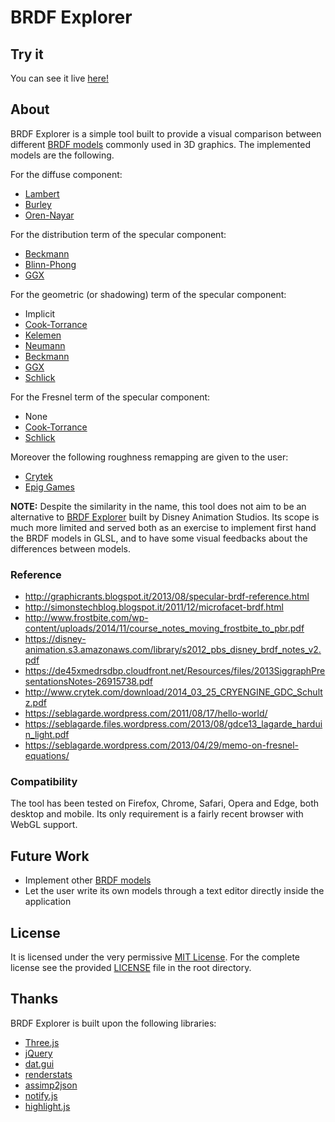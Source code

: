 # BRDF Explorer

## Try it
You can see it live [here!](http://corralx.me/BRDFExplorer/?antialiasing=true)

## About
BRDF Explorer is a simple tool built to provide a visual comparison between different [BRDF models](https://en.wikipedia.org/wiki/Bidirectional_reflectance_distribution_function) commonly used in 3D graphics.
The implemented models are the following.

For the diffuse component:
* [Lambert](https://en.wikipedia.org/wiki/Lambertian_reflectance)
* [Burley](https://disney-animation.s3.amazonaws.com/library/s2012_pbs_disney_brdf_notes_v2.pdf)
* [Oren-Nayar](http://www1.cs.columbia.edu/CAVE/publications/pdfs/Oren_SIGGRAPH94.pdf)

For the distribution term of the specular component:
* [Beckmann](https://en.wikipedia.org/wiki/Specular_highlight#Beckmann_distribution)
* [Blinn-Phong](http://research.microsoft.com/pubs/73852/p192-blinn.pdf)
* [GGX](https://www.cs.cornell.edu/~srm/publications/EGSR07-btdf.pdf)

For the geometric (or shadowing) term of the specular component:
* Implicit
* [Cook-Torrance](http://www.cs.columbia.edu/~belhumeur/courses/appearance/cook-torrance.pdf)
* [Kelemen](http://sirkan.iit.bme.hu/~szirmay/scook.pdf)
* [Neumann](http://sirkan.iit.bme.hu/~szirmay/brdf6.pdf)
* [Beckmann](https://www.cs.cornell.edu/~srm/publications/EGSR07-btdf.pdf)
* [GGX](https://www.cs.cornell.edu/~srm/publications/EGSR07-btdf.pdf)
* [Schlick](https://www.cs.virginia.edu/~jdl/bib/appearance/analytic%20models/schlick94b.pdf)

For the Fresnel term of the specular component:
* None
* [Cook-Torrance](http://www.cs.columbia.edu/~belhumeur/courses/appearance/cook-torrance.pdf)
* [Schlick](https://en.wikipedia.org/wiki/Schlick's_approximation)

Moreover the following roughness remapping are given to the user:
* [Crytek](http://www.crytek.com/download/2014_03_25_CRYENGINE_GDC_Schultz.pdf)
* [Epig Games](http://blog.selfshadow.com/publications/s2013-shading-course/karis/s2013_pbs_epic_slides.pdf)

**NOTE:** Despite the similarity in the name, this tool does not aim to be an alternative to [BRDF Explorer](http://www.disneyanimation.com/technology/brdf.html) built by Disney Animation Studios.
Its scope is much more limited and served both as an exercise to implement first hand the BRDF models in GLSL, and to have some visual feedbacks about the differences between models.

### Reference
* http://graphicrants.blogspot.it/2013/08/specular-brdf-reference.html
* http://simonstechblog.blogspot.it/2011/12/microfacet-brdf.html
* http://www.frostbite.com/wp-content/uploads/2014/11/course_notes_moving_frostbite_to_pbr.pdf
* https://disney-animation.s3.amazonaws.com/library/s2012_pbs_disney_brdf_notes_v2.pdf
* https://de45xmedrsdbp.cloudfront.net/Resources/files/2013SiggraphPresentationsNotes-26915738.pdf
* http://www.crytek.com/download/2014_03_25_CRYENGINE_GDC_Schultz.pdf
* https://seblagarde.wordpress.com/2011/08/17/hello-world/
* https://seblagarde.files.wordpress.com/2013/08/gdce13_lagarde_harduin_light.pdf
* https://seblagarde.wordpress.com/2013/04/29/memo-on-fresnel-equations/

### Compatibility
The tool has been tested on Firefox, Chrome, Safari, Opera and Edge, both desktop and mobile.
Its only requirement is a fairly recent browser with WebGL support.

## Future Work
* Implement other [BRDF models](http://digibug.ugr.es/bitstream/10481/19751/1/rmontes_LSI-2012-001TR.pdf)
* Let the user write its own models through a text editor directly inside the application

## License
It is licensed under the very permissive [MIT License](https://opensource.org/licenses/MIT).
For the complete license see the provided [LICENSE](https://github.com/Corralx/BRDFExplorer/blob/master/LICENSE) file in the root directory.

## Thanks
BRDF Explorer is built upon the following libraries:
* [Three.js](http://threejs.org/)
* [jQuery](https://jquery.com/)
* [dat.gui](https://github.com/dataarts/dat.gui)
* [renderstats](https://github.com/jeromeetienne/threex.rendererstats)
* [assimp2json](https://github.com/acgessler/assimp2json)
* [notify.js](https://notifyjs.com/)
* [highlight.js](https://github.com/isagalaev/highlight.js)
